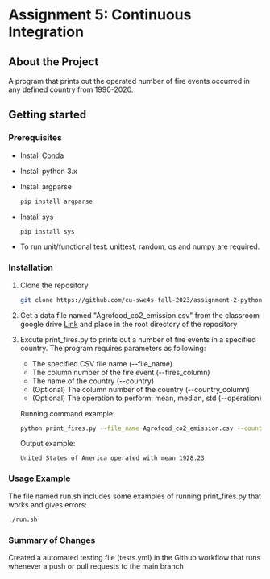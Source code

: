 # Assignment 5: Continuous Integration

## About the Project

A program that prints out the operated number of fire events occurred in any defined country from 1990-2020.

## Getting started

### Prerequisites

* Install [Conda](https://conda.io/projects/conda/en/latest/user-guide/install/index.html)

* Install python 3.x

* Install argparse
  ```sh
  pip install argparse
  ```

* Install sys
  ```sh
  pip install sys
  ```

* To run unit/functional test: unittest, random, os and numpy are required.

### Installation

1. Clone the repository
   ```sh
   git clone https://github.com/cu-swe4s-fall-2023/assignment-2-python-refresher-FahsaiNak.git
   ```

2. Get a data file named "Agrofood_co2_emission.csv" from the classroom google drive [Link](https://drive.google.com/drive/u/3/folders/15dnNnOEjDZDvwzM-_tGGtWjTbNL669i7) and place in the root directory of the repository

3. Excute print_fires.py to prints out a number of fire events in a specified country. The program requires parameters as following:
   - The specified CSV file name (--file_name)
   - The column number of the fire event (--fires_column)
   - The name of the country (--country)
   - (Optional) The column number of the country (--country_column)
   - (Optional) The operation to perform: mean, median, std (--operation)
   
   Running command example:
   ```sh
   python print_fires.py --file_name Agrofood_co2_emission.csv --country "United States of America" --fires_column 4 --operation mean
   ```
   Output example:
   ```console
   United States of America operated with mean 1928.23
   ```

### Usage Example

The file named run.sh includes some examples of running print_fires.py that works and gives errors:

   ```sh
   ./run.sh
   ```

### Summary of Changes

Created a automated testing file (tests.yml) in the Github workflow that runs whenever a push or pull requests to the main branch
